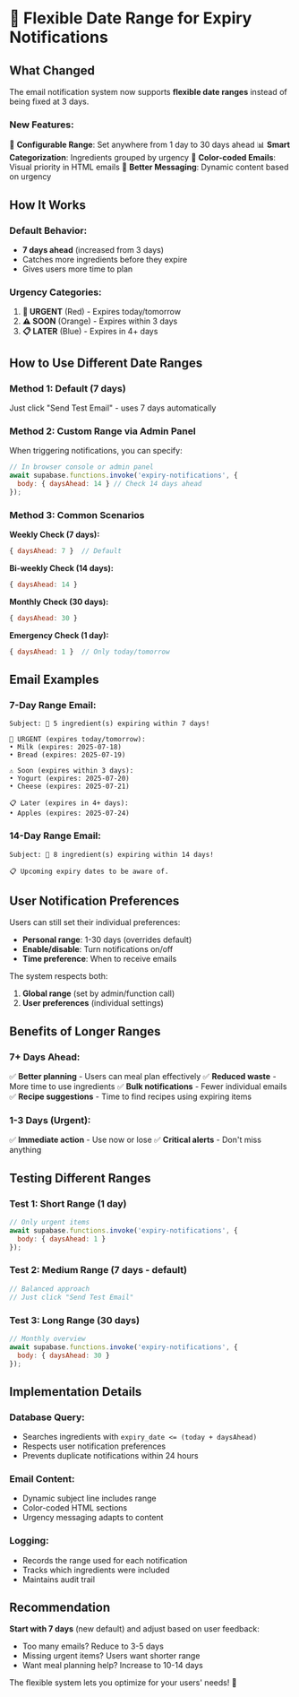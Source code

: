 # 📅 Flexible Date Range for Expiry Notifications

## What Changed

The email notification system now supports **flexible date ranges** instead of being fixed at 3 days.

### New Features:

🔧 **Configurable Range**: Set anywhere from 1 day to 30 days ahead
📊 **Smart Categorization**: Ingredients grouped by urgency
🎨 **Color-coded Emails**: Visual priority in HTML emails
📱 **Better Messaging**: Dynamic content based on urgency

## How It Works

### Default Behavior:
- **7 days ahead** (increased from 3 days)
- Catches more ingredients before they expire
- Gives users more time to plan

### Urgency Categories:

1. **🚨 URGENT** (Red) - Expires today/tomorrow
2. **⚠️ SOON** (Orange) - Expires within 3 days  
3. **📋 LATER** (Blue) - Expires in 4+ days

## How to Use Different Date Ranges

### Method 1: Default (7 days)
Just click "Send Test Email" - uses 7 days automatically

### Method 2: Custom Range via Admin Panel
When triggering notifications, you can specify:
```javascript
// In browser console or admin panel
await supabase.functions.invoke('expiry-notifications', {
  body: { daysAhead: 14 } // Check 14 days ahead
});
```

### Method 3: Common Scenarios

**Weekly Check (7 days):**
```javascript
{ daysAhead: 7 }  // Default
```

**Bi-weekly Check (14 days):**
```javascript
{ daysAhead: 14 }
```

**Monthly Check (30 days):**
```javascript
{ daysAhead: 30 }
```

**Emergency Check (1 day):**
```javascript
{ daysAhead: 1 }  // Only today/tomorrow
```

## Email Examples

### 7-Day Range Email:
```
Subject: 🚨 5 ingredient(s) expiring within 7 days!

🚨 URGENT (expires today/tomorrow):
• Milk (expires: 2025-07-18)
• Bread (expires: 2025-07-19)

⚠️ Soon (expires within 3 days):
• Yogurt (expires: 2025-07-20)
• Cheese (expires: 2025-07-21)

📋 Later (expires in 4+ days):
• Apples (expires: 2025-07-24)
```

### 14-Day Range Email:
```
Subject: 🚨 8 ingredient(s) expiring within 14 days!

📋 Upcoming expiry dates to be aware of.
```

## User Notification Preferences

Users can still set their individual preferences:
- **Personal range**: 1-30 days (overrides default)
- **Enable/disable**: Turn notifications on/off
- **Time preference**: When to receive emails

The system respects both:
1. **Global range** (set by admin/function call)
2. **User preferences** (individual settings)

## Benefits of Longer Ranges

### 7+ Days Ahead:
✅ **Better planning** - Users can meal plan effectively
✅ **Reduced waste** - More time to use ingredients
✅ **Bulk notifications** - Fewer individual emails
✅ **Recipe suggestions** - Time to find recipes using expiring items

### 1-3 Days (Urgent):
✅ **Immediate action** - Use now or lose
✅ **Critical alerts** - Don't miss anything

## Testing Different Ranges

### Test 1: Short Range (1 day)
```javascript
// Only urgent items
await supabase.functions.invoke('expiry-notifications', {
  body: { daysAhead: 1 }
});
```

### Test 2: Medium Range (7 days - default)
```javascript
// Balanced approach
// Just click "Send Test Email" 
```

### Test 3: Long Range (30 days)
```javascript
// Monthly overview
await supabase.functions.invoke('expiry-notifications', {
  body: { daysAhead: 30 }
});
```

## Implementation Details

### Database Query:
- Searches ingredients with `expiry_date <= (today + daysAhead)`
- Respects user notification preferences
- Prevents duplicate notifications within 24 hours

### Email Content:
- Dynamic subject line includes range
- Color-coded HTML sections
- Urgency messaging adapts to content

### Logging:
- Records the range used for each notification
- Tracks which ingredients were included
- Maintains audit trail

## Recommendation

**Start with 7 days** (new default) and adjust based on user feedback:
- Too many emails? Reduce to 3-5 days
- Missing urgent items? Users want shorter range
- Want meal planning help? Increase to 10-14 days

The flexible system lets you optimize for your users' needs! 🎯
